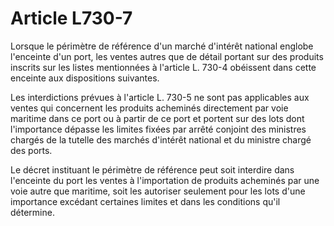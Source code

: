 # Article L730-7

Lorsque le périmètre de référence d'un marché d'intérêt national englobe l'enceinte d'un port, les ventes autres que de détail portant sur des produits inscrits sur les listes mentionnées à l'article L. 730-4 obéissent dans cette enceinte aux dispositions suivantes.

Les interdictions prévues à l'article L. 730-5 ne sont pas applicables aux ventes qui concernent les produits acheminés directement par voie maritime dans ce port ou à partir de ce port et portent sur des lots dont l'importance dépasse les limites fixées par arrêté conjoint des ministres chargés de la tutelle des marchés d'intérêt national et du ministre chargé des ports.

Le décret instituant le périmètre de référence peut soit interdire dans l'enceinte du port les ventes à l'importation de produits acheminés par une voie autre que maritime, soit les autoriser seulement pour les lots d'une importance excédant certaines limites et dans les conditions qu'il détermine.
